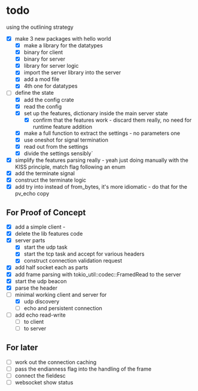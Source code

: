 
# todo

using the outlining strategy

- [x] make 3 new packages with hello world
  - [x] make a library for the datatypes
  - [x] binary for client
  - [x] binary for server
  - [x] library for server logic
  - [x] import the server library into the server
  - [x] add a mod file
  - [x] 4th one for datatypes

- [ ] define the state
  - [x] add the config crate
  - [x] read the config
  - [x] set up the features, dictionary inside the main server state
    - [x] confirm that the features work - discard them really, no need for runtime feature addition
  - [x] make a full function to extract the settings - no parameters one
  - [x] use oneshot for signal termination
  - [x] read out from the settings
  - [x] divide the settings sensibly`
- [x] simplify the features parsing really - yeah just doing manually with the KISS principle, match flag following an enum
- [x] add the terminate signal
- [x] construct the terminate logic
- [x] add try into instead of from_bytes, it's more idiomatic - do that for the pv_echo copy

## For Proof of Concept

- [x] add a simple client -
- [x] delete the lib features code
- [x] server parts
  - [x] start the udp task
  - [x] start the tcp task and accept for various headers
  - [x] construct connection validation request
- [x] add half socket each as parts
- [x] add frame parsing with tokio_util::codec::FramedRead to the server
- [x] start the udp beacon
- [x] parse the header
- [ ] minimal working client and server for
  - [x] udp discovery
  - [ ] echo and persistent connection
- [ ] add echo read-write
  - [ ] to client
  - [ ] to server

## For later

- [ ] work out the connection caching
- [ ] pass the endianness flag into the handling of the frame
- [ ] connect the fieldesc
- [ ] websocket show status
